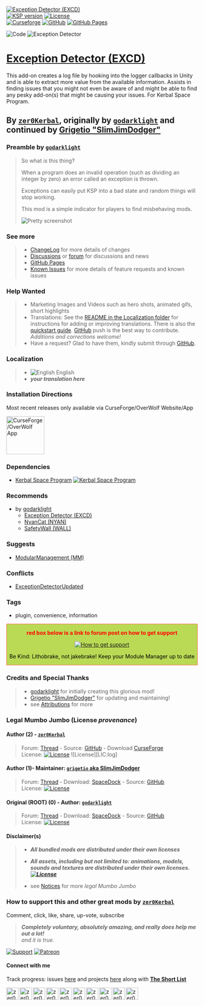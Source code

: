 <!-- readme.md v1.4.0.0
Exception Detector (EXCD)
created: 13 Feb 2015
updated: 29 Apr 2023

TEMPLATE: readme.md v1.7.2.1
created: 17 Jul 2017
updated: 15 Apr 2023

THIS FILE: CC BY-ND 4.0 by zer0Kerbal -->

[![Exception Detector (EXCD)][SHD:mod]][CURSFG:url]  
[![KSP version][KSP:shd]][KSP:url] [![License][LIC:shd]][LIC:url]  
[![Curseforge][CURSFG:shd]][CURSFG:url] [![GitHub][GITHUB:shd]][GITHUB:url] [![GitHub Pages][SHD:pgs]][pages]

![Code][SHD:cde] ![Exception Detector][SHD:dll]

# [Exception Detector (EXCD)][CURSFG:url]

This add-on creates a log file by hooking into the logger callbacks in Unity and is able to extract more value from the available information. Assists in finding issues that you might not even be aware of and might be able to find any pesky add-on(s) that might be causing your issues. For Kerbal Space Program.

## By [`zer0Kerbal`][zer0Kerbal], originally by [`godarklight`][godarklight] and continued by [Grigetio "SlimJimDodger"][grigetio]

### Preamble by [`godarklight`][godarklight]

>So what *is* this thing?
>
>When a program does an invalid operation (such as dividing an integer by zero) an error called an exception is thrown.
>
>Exceptions can easily put KSP into a bad state and random things will stop working.
>
>This mod is a simple indicator for players to find misbehaving mods.
>
>![Pretty screenshot](http://i.imgur.com/NTocwjl.png)

### See more

>* [ChangeLog][chlog] for more details of changes
>* [Discussions][discu] or [forum][forum] for discussions and news
>* [GitHub Pages][pages]
>* [Known Issues][issue] for more details of feature requests and known issues

### Help Wanted

> * Marketing Images and Videos such as hero shots, animated gifs, short highlights
> * Translations: See the [README in the Localization folder][lreadme] for instructions for adding or improving translations. There is also the [quickstart guide][qstart]. [GitHub][GitHub:url] push is the best way to contribute. *Additions and corrections welcome!*
> * Have a request? Glad to have them, kindly submit through [GitHub][issue].

### Localization

>* ![English][EN] English
>* ***your translation here***

### Installation Directions

Most recent releases only available via CurseForge/OverWolf Website/App

<a href="https://download.curseforge.com/"><img src="https://www.overwolf.com/brand-guidelines/img/logo2.svg" alt="CurseForge/OverWolf App" height="100px"></a>

### Dependencies

* [Kerbal Space Program][KSP:url] [![Kerbal Space Program][KSP:shd]][KSP:url]

### Recommends

* by [godarklight][godarklight]
  * [Exception Detector (EXCD)][EXCD]
  * [NyanCat (NYAN)][NYAN]
  * [SafetyWall (WALL)][WALL]

### Suggests

* [ModularManagement (MM)][MM]

### Conflicts

* [ExceptionDetectorUpdated][edu]

### Tags

* plugin, convenience, information

<div style="border:0.5px solid Tomato; background-color: #BADA55; color: #FF0000; text-align:center">
  <p><b>red box below is a link to forum post on how to get support</b></p>
  <a href="https://forum.kerbalspaceprogram.com/index.php?/topic/83212-*">
    <p><img src="https://i.postimg.cc/vHP6zmrw/image.png" alt="How to get support"></p></a>
  <p style="color: #000000;">Be Kind: Lithobrake, not jakebrake! Keep your Module Manager up to date</p>
</div>

### Credits and Special Thanks

>* [godarklight][godarklight] for initially creating this glorious mod!
>* [Grigetio "SlimJimDodger"][grigetio] for updating and maintaining!
>* see [Attributions][attrb] for more

### Legal Mumbo Jumbo (License *provenance*)

#### Author (2) - [`zer0Kerbal`][zer0Kerbal]

> Forum: [Thread][forum] - Source: [GitHub][GITHUB:url] - Download [CurseForge][CURSFG:url]  
> License: [![License][LIC:shd]][LIC:url] ![License][LIC:log]

#### Author (1)- Maintainer: [`grigetio` aka SlimJimDodger][grigetio]

> Forum: [Thread][MOD:1:thread] - Download: [SpaceDock][MOD:1:dnload] - Source: [GitHub][MOD:1:source]  
> License: [![License][LIC:1:shd]][LIC:1:url]

#### Original (ROOT) (0) - Author: [`godarklight`][godarklight]

> Forum: [Thread][MOD:0:thread] - Download: [SpaceDock][MOD:0:dnload] - Source: [GitHub][MOD:0:source]  
> License: [![License][LIC:0:shd]][LIC:0:url]

#### Disclaimer(s)
>
>* ***All bundled mods are distributed under their own licenses***  
>* ***All assets, including but not limited to: animations, models, sounds and textures are distributed under their own licenses. [![License][LIC:sp:shd]][LIC:sp:url]***
>
>* see [Notices][notic] for more *legal Mumbo Jumbo*

### How to support this and other great mods by [`zer0Kerbal`][zer0Kerbal]

Comment, click, like, share, up-vote, subscribe

> ***Completely voluntary, absolutely amazing, and really does help me out a lot!***  
> *and it is true.*

[![Support][PAYPAL:img]][PAYPAL:url] [![Patreon][PATREON:img]][PATREON:url]

<!-- links -->
[attrb]: https://zer0kerbal.github.io/ExceptionDetector/Attributions "Attribution"
[chlog]: https://raw.githubusercontent.com/zer0Kerbal/ExceptionDetector/master/changelog.md  "Changelog"
[discu]: https://github.com/zer0Kerbal/ExceptionDetector/discussions "Discussions"
[forum]: https://forum.kerbalspaceprogram.com/index.php?/topic/207511-*/ "Exception Detector (EXCD))"
[issue]: https://github.com/zer0Kerbal/ExceptionDetector/issues "Issues"
[notic]: https://zer0kerbal.github.io/ExceptionDetector/Notices "Notices"
[pages]: https://zer0kerbal.github.io/ExceptionDetector "GitHub Pages"

<!--- shields -->
[SHD:cde]: https://img.shields.io/endpoint?url=https://raw.githubusercontent.com/zer0Kerbal/ExceptionDetector/master/json/code.json
[SHD:dll]: https://img.shields.io/endpoint?url=https://raw.githubusercontent.com/zer0Kerbal/ExceptionDetector/master/json/dll.json
[SHD:mod]: https://img.shields.io/endpoint?url=https://raw.githubusercontent.com/zer0Kerbal/ExceptionDetector/master/json/mod.json
[SHD:pgs]: https://img.shields.io/badge/GitHub-Pages-white?style=plastic&labelColor=9cf&logoColor=181717&logo=github/ "GitHub IO"

<!--- mod provenance -->
[MOD:1:dnload]: https://spacedock.info/mod/2063 "SpaceDock"  
[MOD:1:source]: https://github.com/SlimJimDodger/ExceptionDetectorUpdated "GitHub"
[MOD:1:thread]: https://forum.kerbalspaceprogram.com/index.php?/topic/181576-*/ "KSP Forum"  

[MOD:0:dnload]: https://spacedock.info/mod/600 "SpaceDock"  
[MOD:0:source]: https://github.com/godarklight/ExceptionDetector "GitHub"
[MOD:0:thread]: https://forum.kerbalspaceprogram.com/index.php?/topic/91042-*/ "KSP Forum"  

<!--- license provenance-->
[LIC:1:url]: https://unlicense.org/ "Unilicense"
[LIC:1:shd]: https://img.shields.io/badge/License-Unilicense-black?style=plastic&labelColor=white "Unilicense"

[LIC:0:url]: https://unlicense.org/ "Unilicense"
[LIC:0:shd]: https://img.shields.io/badge/License-Unilicense-black?style=plastic&labelColor=white "Unilicense"

[LIC:url]: https://choosealicense.com/licenses/bsd-2-clause/ "SimpleBSD-2"
[LIC:shd]: https://img.shields.io/endpoint?url=https://raw.githubusercontent.com/zer0Kerbal/ExceptionDetector/master/json/license.json "SimpleBSD-2"

[LIC:sp:url]: https://en.wikipedia.org/wiki/All_rights_reserved "All Rights Reserved"
[LIC:sp:shd]: https://img.shields.io/badge/License-All%20Rights%20Reserved-white?labelColor=black&style=plastic "All Rights Reserved"

<!--- release links -->
[CURSFG:url]: https://www.curseforge.com/kerbal/ksp-mods/ExceptionDetector "Curseforge"
[CURSFG:shd]: https://img.shields.io/badge/CurseForge-Link-CCFF00.svg?labelColor=6441A4&style=plastic&logo=curseforge "Curseforge"

[GITHUB:url]: https://github.com/zer0Kerbal/ExceptionDetector/ "GitHub"
[GITHUB:shd]: https://img.shields.io/badge/Github-Link-CCFF00.svg?labelColor=071776&style=plastic&logo=github "GitHub"

<!-- Kerbal Space Program -->
[KSP:url]: https://kerbalspaceprogram.com/ "Kerbal Space Program"
[KSP:shd]: https://img.shields.io/endpoint?url=https://raw.githubusercontent.com/zer0Kerbal/ExceptionDetector/master/json/ksp.json "Kerbal Space Program"

<!-- links to add-ons/mods -->
[EXCD]: https://www.curseforge.com/kerbal/ksp-mods/ExceptionDetector "Exception Detector (EXCD)"
[NYAN]: https://www.curseforge.com/kerbal/ksp-mods/NyanCat "NyanCat (NYAN)"
[WALL]: https://www.curseforge.com/kerbal/ksp-mods/SafetyWall "SafetyWall (WALL)"

[edu]: https://forum.kerbalspaceprogram.com/index.php?/topic/181576-* "ExceptionDetectorUpdated"
[MM]: https://www.curseforge.com/kerbal/ksp-mods/ModularManagement "ModularManagement (MM)"

[godarklight]: https://forum.kerbalspaceprogram.com/index.php?/profile/92588-*/ "godarklight"
[grigetio]: https://forum.kerbalspaceprogram.com/index.php?/profile/167030-*/ "Grigetio `SlimJimDodger`"
[zer0Kerbal]: https://forum.kerbalspaceprogram.com/index.php?/profile/190933-*/ "zer0Kerbal"
<!-- financial support -->
[PAYPAL:img]: https://img.shields.io/badge/Buy%20me%20some%20-LFO-BADA55?style=for-the-badge&logo=paypal&labelColor=FFDD00/ "PayPal"
[PAYPAL:url]: https://www.paypal.com/donate/?hosted_button_id=DC22YHMEJREKL "PayPal"
[PATREON:img]: https://img.shields.io/badge/Patreon%20-Patreonize-FF424D?style=for-the-badge&logo=patreon/ "Patreon"
[PATREON:url]: https://www.patreon.com/zer0Kerbal/membership "Patreon"

<!-- Localization -->
[lreadme]: https://github.com/zer0Kerbal/zer0Kerbal/blob/master/Localization/readme.md "Localization Readme"
[qstart]: https://github.com/zer0Kerbal/zer0Kerbal/blob/master/Localization/quickstart.md "Quickstart"
[EN]: https://raw.githubusercontent.com/zer0Kerbal/zer0Kerbal/master/img/EN.png "English"

[curseforge]: https://www.curseforge.com/members/zer0kerbal/projects
[reddit]: https://www.reddit.com/user/zer0Kerbal
[twitch]: https://www.twitch.tv/zer0kerbal
[twitter]: https://twitter.com/zer0Kerbal
[youtube]: https://www.youtube.com/@zer0Kerbal
[steam]: https://steamcommunity.com/id/zeroKerbal
[projects]: https://zer0kerbal.github.io/zer0Kerbal/projects.html

#### Connect with me

Track progress: issues [here][issue] and projects [here](https://github.com/zer0Kerbal/ExceptionDetector/projects/) along with **[The Short List](https://github.com/users/zer0Kerbal/projects/27)**

[<img align="left" alt="zer0Kerbal | kerbalspaceprogram.com" width="32px" src="https://cdn.icon-icons.com/icons2/1381/PNG/32/kerbalspaceprogram_93898.png" />][zer0Kerbal] [<img align="left" alt="zer0Kerbal | CurseForge" width="32px" src="https://cdn.jsdelivr.net/npm/simple-icons@v3/icons/curseforge.svg" />][curseforge] [<img align="left" alt="zer0Kerbal | reddit" width="32px" src="https://cdn.icon-icons.com/icons2/1945/PNG/512/iconfinder-reddit-4661631_122483.png" />][reddit] [<img align="left" alt="zer0Kerbal | Patreon" width="32px" src="https://cdn.icon-icons.com/icons2/2429/PNG/512/patreon_logo_icon_147253.png" />][PATREON:url] [<img align="left" alt="zer0Kerbal | YouTube" width="32px" src="https://cdn.icon-icons.com/icons2/836/PNG/512/Youtube_icon-icons.com_66802.png" />][youtube] [<img align="left" alt="zer0Kerbal | Twitch" width="32px" src="https://cdn.icon-icons.com/icons2/2699/PNG/512/twitch_logo_icon_170383.png" />][twitch] [<img align="left" alt="zer0Kerbal | PayPal" width="32px" src="https://cdn.icon-icons.com/icons2/2699/PNG/512/paypal_logo_icon_168055.png" />][PAYPAL:url] [<img align="left" alt="zer0Kerbal | steam" width="32px" src="https://icons.iconarchive.com/icons/3xhumed/mega-games-pack-05/48/Steam-icon.png" />][steam] [<img align="left" alt="zer0Kerbal | Twitter" width="32px" src="https://raw.githubusercontent.com/zer0Kerbal/zer0Kerbal/master/img/twitter-32.ico" />][twitter] [<img align="left" alt="zer0Kerbal | project list" width="32px" src="https://www.pngall.com/wp-content/uploads/5/Vector-Checklist-PNG-HD-Image-180x180.png" />][projects]</br>